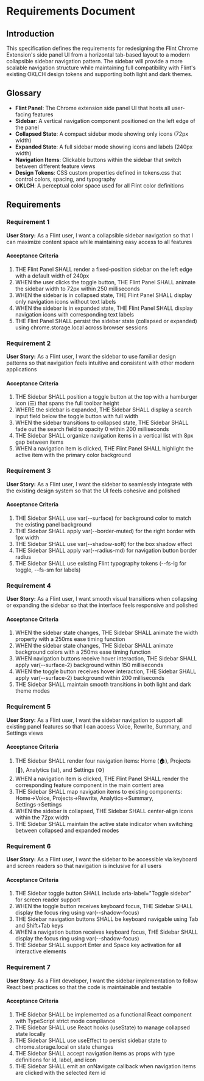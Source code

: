 # Requirements Document

## Introduction

This specification defines the requirements for redesigning the Flint Chrome Extension's side panel UI from a horizontal tab-based layout to a modern collapsible sidebar navigation pattern. The sidebar will provide a more scalable navigation structure while maintaining full compatibility with Flint's existing OKLCH design tokens and supporting both light and dark themes.

## Glossary

- **Flint Panel**: The Chrome extension side panel UI that hosts all user-facing features
- **Sidebar**: A vertical navigation component positioned on the left edge of the panel
- **Collapsed State**: A compact sidebar mode showing only icons (72px width)
- **Expanded State**: A full sidebar mode showing icons and labels (240px width)
- **Navigation Items**: Clickable buttons within the sidebar that switch between different feature views
- **Design Tokens**: CSS custom properties defined in tokens.css that control colors, spacing, and typography
- **OKLCH**: A perceptual color space used for all Flint color definitions

## Requirements

### Requirement 1

**User Story:** As a Flint user, I want a collapsible sidebar navigation so that I can maximize content space while maintaining easy access to all features

#### Acceptance Criteria

1. THE Flint Panel SHALL render a fixed-position sidebar on the left edge with a default width of 240px
2. WHEN the user clicks the toggle button, THE Flint Panel SHALL animate the sidebar width to 72px within 250 milliseconds
3. WHEN the sidebar is in collapsed state, THE Flint Panel SHALL display only navigation icons without text labels
4. WHEN the sidebar is in expanded state, THE Flint Panel SHALL display navigation icons with corresponding text labels
5. THE Flint Panel SHALL persist the sidebar state (collapsed or expanded) using chrome.storage.local across browser sessions

### Requirement 2

**User Story:** As a Flint user, I want the sidebar to use familiar design patterns so that navigation feels intuitive and consistent with other modern applications

#### Acceptance Criteria

1. THE Sidebar SHALL position a toggle button at the top with a hamburger icon (☰) that spans the full toolbar height
2. WHERE the sidebar is expanded, THE Sidebar SHALL display a search input field below the toggle button with full width
3. WHEN the sidebar transitions to collapsed state, THE Sidebar SHALL fade out the search field to opacity 0 within 200 milliseconds
4. THE Sidebar SHALL organize navigation items in a vertical list with 8px gap between items
5. WHEN a navigation item is clicked, THE Flint Panel SHALL highlight the active item with the primary color background

### Requirement 3

**User Story:** As a Flint user, I want the sidebar to seamlessly integrate with the existing design system so that the UI feels cohesive and polished

#### Acceptance Criteria

1. THE Sidebar SHALL use var(--surface) for background color to match the existing panel background
2. THE Sidebar SHALL apply var(--border-muted) for the right border with 1px width
3. THE Sidebar SHALL use var(--shadow-soft) for the box shadow effect
4. THE Sidebar SHALL apply var(--radius-md) for navigation button border radius
5. THE Sidebar SHALL use existing Flint typography tokens (--fs-lg for toggle, --fs-sm for labels)

### Requirement 4

**User Story:** As a Flint user, I want smooth visual transitions when collapsing or expanding the sidebar so that the interface feels responsive and polished

#### Acceptance Criteria

1. WHEN the sidebar state changes, THE Sidebar SHALL animate the width property with a 250ms ease timing function
2. WHEN the sidebar state changes, THE Sidebar SHALL animate background colors with a 250ms ease timing function
3. WHEN navigation buttons receive hover interaction, THE Sidebar SHALL apply var(--surface-2) background within 150 milliseconds
4. WHEN the toggle button receives hover interaction, THE Sidebar SHALL apply var(--surface-2) background within 200 milliseconds
5. THE Sidebar SHALL maintain smooth transitions in both light and dark theme modes

### Requirement 5

**User Story:** As a Flint user, I want the sidebar navigation to support all existing panel features so that I can access Voice, Rewrite, Summary, and Settings views

#### Acceptance Criteria

1. THE Sidebar SHALL render four navigation items: Home (🏠), Projects (📁), Analytics (📊), and Settings (⚙️)
2. WHEN a navigation item is clicked, THE Flint Panel SHALL render the corresponding feature component in the main content area
3. THE Sidebar SHALL map navigation items to existing components: Home→Voice, Projects→Rewrite, Analytics→Summary, Settings→Settings
4. WHEN the sidebar is collapsed, THE Sidebar SHALL center-align icons within the 72px width
5. THE Sidebar SHALL maintain the active state indicator when switching between collapsed and expanded modes

### Requirement 6

**User Story:** As a Flint user, I want the sidebar to be accessible via keyboard and screen readers so that navigation is inclusive for all users

#### Acceptance Criteria

1. THE Sidebar toggle button SHALL include aria-label="Toggle sidebar" for screen reader support
2. WHEN the toggle button receives keyboard focus, THE Sidebar SHALL display the focus ring using var(--shadow-focus)
3. THE Sidebar navigation buttons SHALL be keyboard navigable using Tab and Shift+Tab keys
4. WHEN a navigation button receives keyboard focus, THE Sidebar SHALL display the focus ring using var(--shadow-focus)
5. THE Sidebar SHALL support Enter and Space key activation for all interactive elements

### Requirement 7

**User Story:** As a Flint developer, I want the sidebar implementation to follow React best practices so that the code is maintainable and testable

#### Acceptance Criteria

1. THE Sidebar SHALL be implemented as a functional React component with TypeScript strict mode compliance
2. THE Sidebar SHALL use React hooks (useState) to manage collapsed state locally
3. THE Sidebar SHALL use useEffect to persist sidebar state to chrome.storage.local on state changes
4. THE Sidebar SHALL accept navigation items as props with type definitions for id, label, and icon
5. THE Sidebar SHALL emit an onNavigate callback when navigation items are clicked with the selected item id
